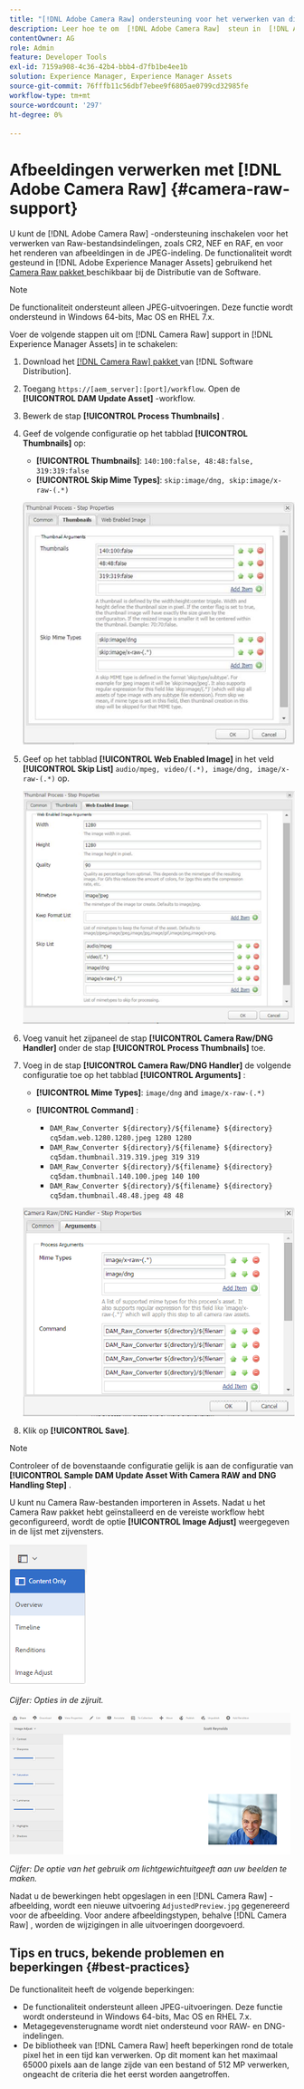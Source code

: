 ```yaml
---
title: "[!DNL Adobe Camera Raw] ondersteuning voor het verwerken van digitale elementen"
description: Leer hoe te om  [!DNL Adobe Camera Raw]  steun in  [!DNL Adobe Experience Manager Assets] toe te laten
contentOwner: AG
role: Admin
feature: Developer Tools
exl-id: 7159a908-4c36-42b4-bbb4-d7fb1be4ee1b
solution: Experience Manager, Experience Manager Assets
source-git-commit: 76fffb11c56dbf7ebee9f6805ae0799cd32985fe
workflow-type: tm+mt
source-wordcount: '297'
ht-degree: 0%

---
```


# Afbeeldingen verwerken met [!DNL Adobe Camera Raw] {#camera-raw-support}

U kunt de [!DNL Adobe Camera Raw] -ondersteuning inschakelen voor het verwerken van Raw-bestandsindelingen, zoals CR2, NEF en RAF, en voor het renderen van afbeeldingen in de JPEG-indeling. De functionaliteit wordt gesteund in [!DNL Adobe Experience Manager Assets] gebruikend het [ Camera Raw pakket ](https://experience.adobe.com/#/downloads/content/software-distribution/en/aem.html?package=/content/software-distribution/en/details.html/content/dam/aem/public/adobe/packages/aem630/product/assets/aem-assets-cameraraw-pkg) beschikbaar bij de Distributie van de Software.

>[!NOTE]
>
>De functionaliteit ondersteunt alleen JPEG-uitvoeringen. Deze functie wordt ondersteund in Windows 64-bits, Mac OS en RHEL 7.x.

Voer de volgende stappen uit om [!DNL Camera Raw] support in [!DNL Experience Manager Assets] in te schakelen:

1. Download het [[!DNL Camera Raw]  pakket ](https://experience.adobe.com/#/downloads/content/software-distribution/en/aem.html?package=/content/software-distribution/en/details.html/content/dam/aem/public/adobe/packages/cq650/product/assets/aem-assets-cameraraw-pkg-1.4.8.zip) van [!DNL Software Distribution].
1. Toegang `https://[aem_server]:[port]/workflow`. Open de **[!UICONTROL DAM Update Asset]** -workflow.
1. Bewerk de stap **[!UICONTROL Process Thumbnails]** .
1. Geef de volgende configuratie op het tabblad **[!UICONTROL Thumbnails]** op:

   * **[!UICONTROL Thumbnails]**: `140:100:false, 48:48:false, 319:319:false`
   * **[!UICONTROL Skip Mime Types]**: `skip:image/dng, skip:image/x-raw-(.*)`

   ![ chlimage_1-128 ](assets/chlimage_1-334.png)

1. Geef op het tabblad **[!UICONTROL Web Enabled Image]** in het veld **[!UICONTROL Skip List]** `audio/mpeg, video/(.*), image/dng, image/x-raw-(.*)` op.

   ![ chlimage_1-129 ](assets/chlimage_1-335.png)

1. Voeg vanuit het zijpaneel de stap **[!UICONTROL Camera Raw/DNG Handler]** onder de stap **[!UICONTROL Process Thumbnails]** toe.
1. Voeg in de stap **[!UICONTROL Camera Raw/DNG Handler]** de volgende configuratie toe op het tabblad **[!UICONTROL Arguments]** :

   * **[!UICONTROL Mime Types]**: `image/dng` and `image/x-raw-(.*)`
   * **[!UICONTROL Command]** :

      * `DAM_Raw_Converter ${directory}/${filename} ${directory} cq5dam.web.1280.1280.jpeg 1280 1280`
      * `DAM_Raw_Converter ${directory}/${filename} ${directory} cq5dam.thumbnail.319.319.jpeg 319 319`
      * `DAM_Raw_Converter ${directory}/${filename} ${directory} cq5dam.thumbnail.140.100.jpeg 140 100`
      * `DAM_Raw_Converter ${directory}/${filename} ${directory} cq5dam.thumbnail.48.48.jpeg 48 48`

   ![ chlimage_1-130 ](assets/chlimage_1-336.png)

1. Klik op **[!UICONTROL Save]**.

>[!NOTE]
>
>Controleer of de bovenstaande configuratie gelijk is aan de configuratie van **[!UICONTROL Sample DAM Update Asset With Camera RAW and DNG Handling Step]** .

U kunt nu Camera Raw-bestanden importeren in Assets. Nadat u het Camera Raw pakket hebt geïnstalleerd en de vereiste workflow hebt geconfigureerd, wordt de optie **[!UICONTROL Image Adjust]** weergegeven in de lijst met zijvensters.

![ chlimage_1-131 ](assets/chlimage_1-337.png)

*Cijfer: Opties in de zijruit.*

![ chlimage_1-132 ](assets/chlimage_1-338.png)

*Cijfer: De optie van het gebruik om lichtgewichtuitgeeft aan uw beelden te maken.*

Nadat u de bewerkingen hebt opgeslagen in een [!DNL Camera Raw] -afbeelding, wordt een nieuwe uitvoering `AdjustedPreview.jpg` gegenereerd voor de afbeelding. Voor andere afbeeldingstypen, behalve [!DNL Camera Raw] , worden de wijzigingen in alle uitvoeringen doorgevoerd.

## Tips en trucs, bekende problemen en beperkingen {#best-practices}

De functionaliteit heeft de volgende beperkingen:

* De functionaliteit ondersteunt alleen JPEG-uitvoeringen. Deze functie wordt ondersteund in Windows 64-bits, Mac OS en RHEL 7.x.
* Metagegevensterugname wordt niet ondersteund voor RAW- en DNG-indelingen.
* De bibliotheek van [!DNL Camera Raw] heeft beperkingen rond de totale pixel het in een tijd kan verwerken. Op dit moment kan het maximaal 65000 pixels aan de lange zijde van een bestand of 512 MP verwerken, ongeacht de criteria die het eerst worden aangetroffen.
